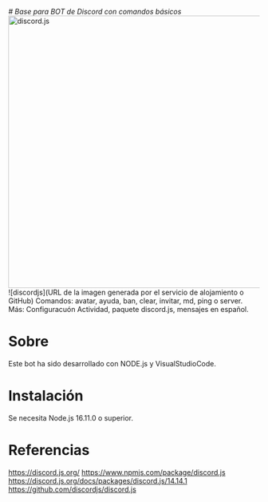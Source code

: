 <em> # Base para BOT de Discord con comandos básicos </em>
<a href="https://discord.js.org"><img src="https://discord.js.org/static/logo.svg" width="546" alt="discord.js" /></a>
![discordjs](URL de la imagen generada por el servicio de alojamiento o GitHub)
Comandos: avatar, ayuda, ban, clear, invitar, md, ping o server.
Más: Configuracuón Actividad, paquete discord.js, mensajes en español.

# Sobre
Este bot ha sido desarrollado con NODE.js y VisualStudioCode.

# Instalación
Se necesita Node.js 16.11.0 o superior.

# Referencias
https://discord.js.org/
https://www.npmjs.com/package/discord.js
https://discord.js.org/docs/packages/discord.js/14.14.1
https://github.com/discordjs/discord.js
